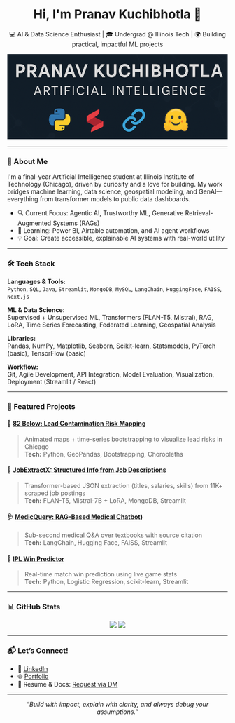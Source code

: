 <h1 align="center">Hi, I'm Pranav Kuchibhotla 👋</h1>

<p align="center">
  💻 AI & Data Science Enthusiast | 🎓 Undergrad @ Illinois Tech | 🌍 Building practical, impactful ML projects
</p>

<p align="center">
  <img src="https://raw.githubusercontent.com/pranav-here/pranav-here/main/banner-dark.png" alt="Pranav Banner" style="max-width:100%;" />
</p>

---

### 🚀 About Me
I'm a final-year Artificial Intelligence student at Illinois Institute of Technology (Chicago), driven by curiosity and a love for building. My work bridges machine learning, data science, geospatial modeling, and GenAI—everything from transformer models to public data dashboards.

- 🔍 Current Focus: Agentic AI, Trustworthy ML, Generative Retrieval-Augmented Systems (RAGs)
- 🌱 Learning: Power BI, Airtable automation, and AI agent workflows
- 💡 Goal: Create accessible, explainable AI systems with real-world utility

---

### 🛠️ Tech Stack
**Languages & Tools:**  
`Python`, `SQL`, `Java`, `Streamlit`, `MongoDB`, `MySQL`, `LangChain`, `HuggingFace`, `FAISS`, `Next.js`

**ML & Data Science:**  
Supervised + Unsupervised ML, Transformers (FLAN-T5, Mistral), RAG, LoRA, Time Series Forecasting, Federated Learning, Geospatial Analysis

**Libraries:**  
Pandas, NumPy, Matplotlib, Seaborn, Scikit-learn, Statsmodels, PyTorch (basic), TensorFlow (basic)

**Workflow:**  
Git, Agile Development, API Integration, Model Evaluation, Visualization, Deployment (Streamlit / React)

---

### 🧠 Featured Projects

#### 📍 [82 Below: Lead Contamination Risk Mapping](https://github.com/Pranav-here/Chicago-Lead-Risk-Analysis)
> Animated maps + time-series bootstrapping to visualize lead risks in Chicago  
> **Tech:** Python, GeoPandas, Bootstrapping, Choropleths

#### 💼 [JobExtractX: Structured Info from Job Descriptions](https://github.com/alexlanxy/JobExtractX)
> Transformer-based JSON extraction (titles, salaries, skills) from 11K+ scraped job postings  
> **Tech:** FLAN-T5, Mistral-7B + LoRA, MongoDB, Streamlit

#### 🩺 [MedicQuery: RAG-Based Medical Chatbot](https://github.com/Pranav-here/Healthcare-Chatbot))
> Sub-second medical Q&A over textbooks with source citation  
> **Tech:** LangChain, Hugging Face, FAISS, Streamlit

#### 🏏 [IPL Win Predictor](https://github.com/Pranav-here/IPL-Win-Probability)
> Real-time match win prediction using live game stats  
> **Tech:** Python, Logistic Regression, scikit-learn, Streamlit

---

### 📊 GitHub Stats

<p align="center">
  <img src="https://github-readme-stats.vercel.app/api?username=pranav-here&show_icons=true&theme=tokyonight&hide_title=true&count_private=true&include_all_commits=true" />
  <img src="https://github-readme-stats.vercel.app/api/top-langs/?username=pranav-here&layout=compact&theme=tokyonight" />
</p>

---

### 📬 Let’s Connect!

- 💼 [LinkedIn](https://www.linkedin.com/in/pranavkuchibhotla/)
- 🌐 [Portfolio](https://pranavkuchibhotla.com)
- 🧠 Resume & Docs: [Request via DM](https://www.linkedin.com/in/pranavkuchibhotla/)

---

<p align="center">
  <i>“Build with impact, explain with clarity, and always debug your assumptions.”</i>
</p>
